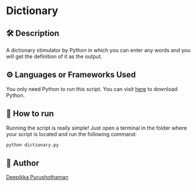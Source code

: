 # Dictionary
<p align="center">


## 🛠️ Description

A dictionary stimulator by Python in which you can enter any words and you will get the definition of it as the output.

## ⚙️ Languages or Frameworks Used
You only need Python to run this script. You can visit [here](https://www.python.org/downloads/) to download Python.

## 🌟 How to run

Running the script is really simple! Just open a terminal in the folder where your script is located and run the following command:

```sh
python dictionary.py
```


## 🤖 Author
[Deepikka Purushothaman](https://github.com/itsmedeepikka)